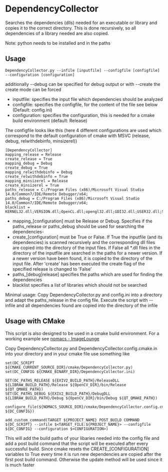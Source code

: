 # DependencyCollector
Searches the dependencies (dlls) needed for an executable or library and copies it to the correct directory. This is done recursively, so all dependencies of a library needed are also copied.

Note: python needs to be installed and in the paths

## Usage
```
DependencyCollector.py --infile [inputfile] --configfile [configfile] --configuration [configuration]
```
additionally --debug can be specified for debug output or with --create the create mode can be forced

* inputfile: specifies the input file which dependencies should be analyzed
* configfile: specifies the configfile, for the content of the file see below (Default: config.ini)
* configuration: specifies the configuration, this is needed for a cmake build environment (default: Release)

The configfile looks like this (here 4 different configurations are used which correspond to the default configuration of cmake with MSVC (release, debug, relwithdebinfo, minsizerel))
```
[DependencyCollector]
mapping_release = Release
create_release = True
mapping_debug = Debug
create_debug = True
mapping_relwithdebinfo = Debug
create_relwithdebinfo = True
mapping_minsizerel = Release
create_minsizerel = True
paths_release = C:/Program Files (x86)/Microsoft Visual Studio 14.0/Common7/IDE/Remote Debugger/x64;
paths_debug = C:/Program Files (x86)/Microsoft Visual Studio 14.0/Common7/IDE/Remote Debugger/x64;
blacklist = KERNEL32.dll;VERSION.dll;OpenCL.dll;opengl32.dll;GDI32.dll;USER32.dll;SHELL32.dll;ole32.dll;ADVAPI32.dll;WS2_32.dll;MPR.dll;
```
* mapping_[configuration] must be Release or Debug. Specifies if the paths_release or paths_debug should be used for searching the dependencies-
* create_[configuration] must be True or False. If True the inputfile (and its dependencies) is scanned recursively and the corresponding dll files are copied into the directory of the input files. If False all *.dll files in the directory of the inputfile are searched in the paths for a newer version. If a newer version have been found, it is copied to the directory of the input file. After 'create' has been executed the create flag of the specified release is changed to 'False'
* paths_[debug|release] specifies the paths which are used for finding the dependencies
* blacklist specifies a list of libraries which should not be searched

Minimal usage:
Copy DependencyCollector.py and config.ini into a directory and adapt the paths_release in the config file. Execute the script with --infile and all dependencies found are copied into the directory of the infile

## Usage with CMake
This script is also designed to be used in a cmake build environment. For a working example see [nomacs - ImageLounge](http://github.com/nomacs/nomacs)

Copy DependencyCollector.py and DependencyCollector.config.cmake.in into your directory and in your cmake file use something like
```
set(DC_SCRIPT ${CMAKE_CURRENT_SOURCE_DIR}/cmake/DependencyCollector.py)
set(DC_CONFIG ${CMAKE_BINARY_DIR}/DependencyCollector.ini)

SET(DC_PATHS_RELEASE ${EXIV2_BUILD_PATH}/ReleaseDLL ${LIBRAW_BUILD_PATH}/Release ${OpenCV_DIR}/bin/Release ${QT_QMAKE_PATH})
SET(DC_PATHS_DEBUG ${EXIV2_BUILD_PATH}/DebugDLL ${LIBRAW_BUILD_PATH}/Debug ${OpenCV_DIR}/bin/Debug ${QT_QMAKE_PATH})

configure_file(${NOMACS_SOURCE_DIR}/cmake/DependencyCollector.config.cmake.in ${DC_CONFIG})

add_custom_command(TARGET ${PROJECT_NAME} POST_BUILD COMMAND ${DC_SCRIPT} --infile $<TARGET_FILE:${PROJECT_NAME}> --configfile ${DC_CONFIG} --configuration $<CONFIGURATION>)
```
This will add the build paths of your libaries needed into the config file and add a post build command that the script will be executed after every successful build. Since cmake resets the CREATE_[CONFIGURATION] variables to True every time it is run new dependencies are copied after the first post build command. Otherwise the update method will be used since it is much faster

